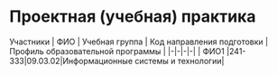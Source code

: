 # Проектная (учебная) практика
Участники
| ФИО | Учебная группа | Код направления подготовки | Профиль образовательной программы |
|-|-|-|-|
| ФИО1 |241-333|09.03.02|Информационные системы и технологии|			
